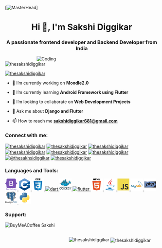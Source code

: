 [![MasterHead](https://camo.githubusercontent.com/ba9f3bd30647e352a3f5e1e45eb45c6ec7bad6155cd16aaedf4a426738da0ca5/68747470733a2f2f696e646f616e616c79746963612e636f6d2f7374617469632f696d616765732f62616e6e6572722e676966)]
<h1 align="center">Hi 👋, I'm Sakshi Diggikar</h1>
<h3 align="center">A passionate frontend developer and Backend Developer from India</h3>
<img align ="right" alt="Coding" width="400" src="https://arieljakubowski.medium.com/i-passed-every-coding-challenge-at-flatiron-school-my-first-try-heres-how-23302a1bfe46">


<p align="left"> <img src="https://komarev.com/ghpvc/?username=thesakshidiggikar&label=Profile%20views&color=0e75b6&style=flat" alt="thesakshidiggikar" /> </p>

<p align="left"> <a href="https://github.com/ryo-ma/github-profile-trophy"><img src="https://github-profile-trophy.vercel.app/?username=thesakshidiggikar" alt="thesakshidiggikar" /></a> </p>

- 🔭 I’m currently working on **Moodle2.0**

- 🌱 I’m currently learning **Android Framework using Flutter**

- 👯 I’m looking to collaborate on **Web Development Projects**

- 💬 Ask me about **Django and Flutter**

- 📫 How to reach me **sakshidiggikar681@gmail.com**

<h3 align="left">Connect with me:</h3>
<p align="left">
<a href="https://linkedin.com/in/thesakshidiggikar" target="blank"><img align="center" src="https://raw.githubusercontent.com/rahuldkjain/github-profile-readme-generator/master/src/images/icons/Social/linked-in-alt.svg" alt="thesakshidiggikar" height="30" width="40" /></a>
<a href="https://instagram.com/thesakshidiggikar" target="blank"><img align="center" src="https://raw.githubusercontent.com/rahuldkjain/github-profile-readme-generator/master/src/images/icons/Social/instagram.svg" alt="thesakshidiggikar" height="30" width="40" /></a>
<a href="https://www.codechef.com/users/thesakshidiggikar" target="blank"><img align="center" src="https://cdn.jsdelivr.net/npm/simple-icons@3.1.0/icons/codechef.svg" alt="thesakshidiggikar" height="30" width="40" /></a>
<a href="https://www.hackerrank.com/thesakshidiggikar" target="blank"><img align="center" src="https://raw.githubusercontent.com/rahuldkjain/github-profile-readme-generator/master/src/images/icons/Social/hackerrank.svg" alt="thesakshidiggikar" height="30" width="40" /></a>
<a href="https://codeforces.com/profile/thesakshidiggikar" target="blank"><img align="center" src="https://raw.githubusercontent.com/rahuldkjain/github-profile-readme-generator/master/src/images/icons/Social/codeforces.svg" alt="thesakshidiggikar" height="30" width="40" /></a>
<a href="https://www.leetcode.com/thesakshidiggikar" target="blank"><img align="center" src="https://raw.githubusercontent.com/rahuldkjain/github-profile-readme-generator/master/src/images/icons/Social/leet-code.svg" alt="thesakshidiggikar" height="30" width="40" /></a>
<a href="https://www.hackerearth.com/@thesakhsidiggikar" target="blank"><img align="center" src="https://raw.githubusercontent.com/rahuldkjain/github-profile-readme-generator/master/src/images/icons/Social/hackerearth.svg" alt="@thesakhsidiggikar" height="30" width="40" /></a>
<a href="https://auth.geeksforgeeks.org/user/thesakshidiggikar" target="blank"><img align="center" src="https://raw.githubusercontent.com/rahuldkjain/github-profile-readme-generator/master/src/images/icons/Social/geeks-for-geeks.svg" alt="thesakshidiggikar" height="30" width="40" /></a>
</p>

<h3 align="left">Languages and Tools:</h3>
<p align="left"> <a href="https://getbootstrap.com" target="_blank" rel="noreferrer"> <img src="https://raw.githubusercontent.com/devicons/devicon/master/icons/bootstrap/bootstrap-plain-wordmark.svg" alt="bootstrap" width="40" height="40"/> </a> <a href="https://www.w3schools.com/cpp/" target="_blank" rel="noreferrer"> <img src="https://raw.githubusercontent.com/devicons/devicon/master/icons/cplusplus/cplusplus-original.svg" alt="cplusplus" width="40" height="40"/> </a> <a href="https://www.w3schools.com/css/" target="_blank" rel="noreferrer"> <img src="https://raw.githubusercontent.com/devicons/devicon/master/icons/css3/css3-original-wordmark.svg" alt="css3" width="40" height="40"/> </a> <a href="https://dart.dev" target="_blank" rel="noreferrer"> <img src="https://www.vectorlogo.zone/logos/dartlang/dartlang-icon.svg" alt="dart" width="40" height="40"/> </a> <a href="https://www.docker.com/" target="_blank" rel="noreferrer"> <img src="https://raw.githubusercontent.com/devicons/devicon/master/icons/docker/docker-original-wordmark.svg" alt="docker" width="40" height="40"/> </a> <a href="https://flutter.dev" target="_blank" rel="noreferrer"> <img src="https://www.vectorlogo.zone/logos/flutterio/flutterio-icon.svg" alt="flutter" width="40" height="40"/> </a> <a href="https://www.w3.org/html/" target="_blank" rel="noreferrer"> <img src="https://raw.githubusercontent.com/devicons/devicon/master/icons/html5/html5-original-wordmark.svg" alt="html5" width="40" height="40"/> </a> <a href="https://www.java.com" target="_blank" rel="noreferrer"> <img src="https://raw.githubusercontent.com/devicons/devicon/master/icons/java/java-original.svg" alt="java" width="40" height="40"/> </a> <a href="https://developer.mozilla.org/en-US/docs/Web/JavaScript" target="_blank" rel="noreferrer"> <img src="https://raw.githubusercontent.com/devicons/devicon/master/icons/javascript/javascript-original.svg" alt="javascript" width="40" height="40"/> </a> <a href="https://www.mysql.com/" target="_blank" rel="noreferrer"> <img src="https://raw.githubusercontent.com/devicons/devicon/master/icons/mysql/mysql-original-wordmark.svg" alt="mysql" width="40" height="40"/> </a> <a href="https://www.php.net" target="_blank" rel="noreferrer"> <img src="https://raw.githubusercontent.com/devicons/devicon/master/icons/php/php-original.svg" alt="php" width="40" height="40"/> </a> <a href="https://www.postgresql.org" target="_blank" rel="noreferrer"> <img src="https://raw.githubusercontent.com/devicons/devicon/master/icons/postgresql/postgresql-original-wordmark.svg" alt="postgresql" width="40" height="40"/> </a> <a href="https://www.python.org" target="_blank" rel="noreferrer"> <img src="https://raw.githubusercontent.com/devicons/devicon/master/icons/python/python-original.svg" alt="python" width="40" height="40"/> </a> </p>

<h3 align="left">Support:</h3>
<p><a href="https://www.buymeacoffee.com/BuyMeACoffee Sakshi"> <img align="left" src="https://cdn.buymeacoffee.com/buttons/v2/default-yellow.png" height="50" width="210" alt="BuyMeACoffee Sakshi" /></a></p><br><br>

<p><img align="left" src="https://github-readme-stats.vercel.app/api/top-langs?username=thesakshidiggikar&show_icons=true&locale=en&layout=compact" alt="thesakshidiggikar" /></p>

<p>&nbsp;<img align="center" src="https://github-readme-stats.vercel.app/api?username=thesakshidiggikar&show_icons=true&locale=en" alt="thesakshidiggikar" /></p>
